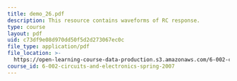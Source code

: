 ```yaml
---
title: demo_26.pdf
description: This resource contains waveforms of RC response.
type: course
layout: pdf
uid: c73df9e08d970dd50f5d2d273067ec0c
file_type: application/pdf
file_location: >-
  https://open-learning-course-data-production.s3.amazonaws.com/6-002-circuits-and-electronics-spring-2007/c73df9e08d970dd50f5d2d273067ec0c_demo_26.pdf
course_id: 6-002-circuits-and-electronics-spring-2007
---
```

